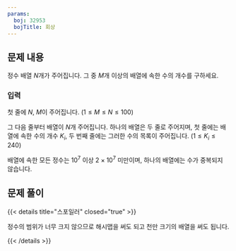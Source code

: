 ```yaml
---
params:
  boj: 32953
  bojTitle: 회상
---
```


## 문제 내용

정수 배열 $N$개가 주어집니다. 그 중 $M$개 이상의 배열에 속한 수의 개수를 구하세요.

### 입력

첫 줄에 $N$, $M$이 주어집니다. ($1 \le M \le N \le 100$)

그 다음 줄부터 배열이 $N$개 주어집니다. 하나의 배열은 두 줄로 주어지며, 첫 줄에는 배열에 속한 수의 개수 $K_i$, 두 번째 줄에는 그러한 수의 목록이 주어집니다. ($1 \le K_i \le 240$)

배열에 속한 모든 정수는 $10^7$ 이상 $2 \times 10^7$ 미만이며, 하나의 배열에는 수가 중복되지 않습니다.

## 문제 풀이

{{< details title="스포일러" closed="true" >}}

정수의 범위가 너무 크지 않으므로 해시맵을 써도 되고 천만 크기의 배열을 써도 됩니다.

{{< /details >}}
